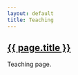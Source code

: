 ```yaml
---
layout: default
title: Teaching
---
```


<h2><a href="{{ page.url }}" style="color:inherit">{{ page.title }}</a></h2>

Teaching page.